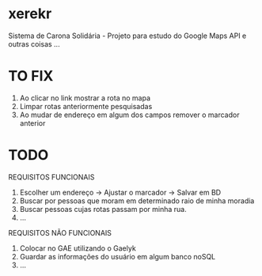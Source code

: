 xerekr
======

Sistema de Carona Solidária - Projeto para estudo do Google Maps API e outras coisas ...

TO FIX
======
1. Ao clicar no link mostrar a rota no mapa
2. Limpar rotas anteriormente pesquisadas
3. Ao mudar de endereço em algum dos campos remover o marcador anterior

TODO
====

REQUISITOS FUNCIONAIS 

1. Escolher um endereço -> Ajustar o marcador -> Salvar em BD
2. Buscar por pessoas que moram em determinado raio de minha moradia
3. Buscar pessoas cujas rotas passam por minha rua.
4. ...

REQUISITOS NÃO FUNCIONAIS

1. Colocar no GAE utilizando o Gaelyk
2. Guardar as informações do usuário em algum banco noSQL
3. ...
